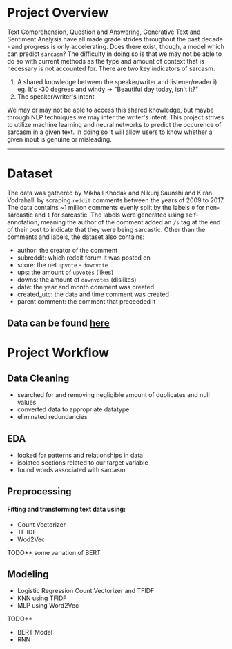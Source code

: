 # Project Overview
  Text Comprehension, Question and Answering, Generative Text and Sentiment Analysis have all made grade strides throughout the past decade - and progress is only accelerating. Does there exist, though, a model which can predict `sarcasm`? The difficulty in doing so is that we may not be able to do so with current methods as the type and amount of context that is necessary is not accounted for. There are two key indicators of sarcasm:
  
1) A shared knowledge between the speaker/writer and listener/reader
   i) eg. It's -30 degrees and windy -> "Beautiful day today, isn't it?"
3) The speaker/writer's intent
   
  We may or may not be able to access this shared knowledge, but maybe through NLP techniques we may infer the writer's intent. This project strives to utilize machine learning and neural networks to predict the occurence of sarcasm in a given text. In doing so it will allow users to know whether a given input is genuine or misleading. 

--------------------------------------------------------------------------------------------------------------------------------------------------------------------------------

# Dataset
The data was gathered by Mikhail Khodak and Nikunj Saunshi and Kiran Vodrahalli by scraping `reddit` comments between the years of 2009 to 2017. The data contains ~1 million comments
evenly split by the labels `0` for non-sarcastic and `1` for sarcastic. The labels were generated using self-annotation, meaning the author of the comment added an `/s` tag at the end of their post to indicate that they were being sarcastic. Other than the comments and labels, the dataset also contains:

- author: the creator of the comment
- subreddit: which reddit forum it was posted on
- score: the net `upvote` - `downvote`
- ups: the amount of `upvotes` (likes)
- downs: the amount of `downvotes` (dislikes)
- date: the year and month comment was created
- created_utc: the date and time comment was created
- parent comment: the comment that preceeded it

**Data can be found** [here](https://www.kaggle.com/datasets/danofer/sarcasm)
--------------------------------------------------------------------------------------------------------------------------------------------------------------------------------

# Project Workflow

## Data Cleaning
- searched for and removing negligible amount of duplicates and null values
- converted data to appropriate datatype
- eliminated redundancies

## EDA
- looked for patterns and relationships in data
- isolated sections related to our target variable
- found words associated with sarcasm

## Preprocessing
#### Fitting and transforming text data using:
- Count Vectorizer
- TF IDF
- Wod2Vec

TODO**
some variation of BERT

## Modeling
- Logistic Regression Count Vectorizer and TFIDF
- KNN using TFIDF
- MLP using Word2Vec

TODO**
- BERT Model
- RNN

